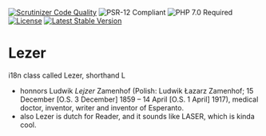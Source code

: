 [![Scrutinizer Code Quality](https://scrutinizer-ci.com/g/HexMakina/Lezer/badges/quality-score.png?b=main)](https://scrutinizer-ci.com/g/HexMakina/Lezer/?branch=main)
<img src="https://img.shields.io/badge/PSR-12-brightgreen" alt="PSR-12 Compliant" />
<img src="https://img.shields.io/badge/PHP-7.0-brightgreen" alt="PHP 7.0 Required" />
[![License](http://poser.pugx.org/hexmakina/lezer/license)](https://packagist.org/packages/hexmakina/lezer)
[![Latest Stable Version](http://poser.pugx.org/hexmakina/lezer/v)](https://packagist.org/packages/hexmakina/lezer)
# Lezer

 i18n class called Lezer, shorthand L  
 
 * honnors Ludwik *Lejzer* Zamenhof (Polish: Ludwik Łazarz Zamenhof; 15 December [O.S. 3 December] 1859 – 14 April [O.S. 1 April] 1917), medical doctor, inventor, writer and inventor of Esperanto. 
 * also Lezer is dutch for Reader, and it sounds like LASER, which is kinda cool.

